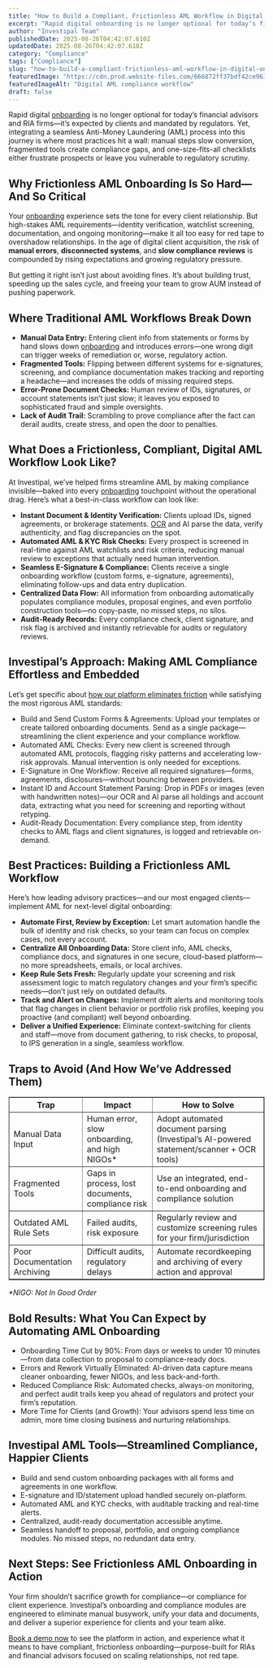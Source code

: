 ```yaml
---
title: "How to Build a Compliant, Frictionless AML Workflow in Digital Onboarding: Tools, Traps, and Best Practices"
excerpt: "Rapid digital onboarding is no longer optional for today’s financial advisors and RIA firms-it’s expected by clients and mandated by regulators."
author: "Investipal Team"
publishedDate: 2025-08-26T04:42:07.610Z
updatedDate: 2025-08-26T04:42:07.610Z
category: "Compliance"
tags: ["Compliance"]
slug: "how-to-build-a-compliant-frictionless-aml-workflow-in-digital-onboarding-tools-traps-and-best-practices"
featuredImage: "https://cdn.prod.website-files.com/666872ff37bdf42ce9637d77/68ad3b1f6abdde603490f1d4_pexels-photo-6476186.jpeg"
featuredImageAlt: "Digital AML compliance workflow"
draft: false
---
```

<p>Rapid digital <a href="/blog/category/onboarding">onboarding</a> is no longer optional for today’s financial advisors and RIA firms—it’s expected by clients and mandated by regulators. Yet, integrating a seamless Anti-Money Laundering (AML) process into this journey is where most practices hit a wall: manual steps slow conversion, fragmented tools create compliance gaps, and one-size-fits-all checklists either frustrate prospects or leave you vulnerable to regulatory scrutiny.</p>

<h2>Why Frictionless AML Onboarding Is So Hard—And So Critical</h2>
<p>Your <a href="/blog/category/onboarding">onboarding</a> experience sets the tone for every client relationship. But high-stakes AML requirements—identity verification, watchlist screening, documentation, and ongoing monitoring—make it all too easy for red tape to overshadow relationships. In the age of digital client acquisition, the risk of <strong>manual errors</strong>, <strong>disconnected systems</strong>, and <strong>slow compliance reviews</strong> is compounded by rising expectations and growing regulatory pressure.</p>
<p>But getting it right isn’t just about avoiding fines. It’s about building trust, speeding up the sales cycle, and freeing your team to grow AUM instead of pushing paperwork.</p>

<h2>Where Traditional AML Workflows Break Down</h2>
<ul><li><strong>Manual Data Entry:</strong> Entering client info from statements or forms by hand slows down <a href="/blog/category/onboarding">onboarding</a> and introduces errors—one wrong digit can trigger weeks of remediation or, worse, regulatory action.</li><li><strong>Fragmented Tools:</strong> Flipping between different systems for e-signatures, screening, and compliance documentation makes tracking and reporting a headache—and increases the odds of missing required steps.</li><li><strong>Error-Prone Document Checks:</strong> Human review of IDs, signatures, or account statements isn’t just slow; it leaves you exposed to sophisticated fraud and simple oversights.</li><li><strong>Lack of Audit Trail:</strong> Scrambling to prove compliance after the fact can derail audits, create stress, and open the door to penalties.</li></ul>

<h2>What Does a Frictionless, Compliant, Digital AML Workflow Look Like?</h2>
<p>At Investipal, we’ve helped firms streamline AML by making compliance invisible—baked into every <a href="/blog/category/onboarding">onboarding</a> touchpoint without the operational drag. Here’s what a best-in-class workflow can look like:</p>
<ul><li><strong>Instant Document & Identity Verification:</strong> Clients upload IDs, signed agreements, or brokerage statements. <a href="/features/automated-statement-scanner">OCR</a> and AI parse the data, verify authenticity, and flag discrepancies on the spot.</li><li><strong>Automated AML & KYC Risk Checks:</strong> Every prospect is screened in real-time against AML watchlists and risk criteria, reducing manual review to exceptions that actually need human intervention.</li><li><strong>Seamless E-Signature & Compliance:</strong> Clients receive a single onboarding workflow (custom forms, e-signature, agreements), eliminating follow-ups and data entry duplication.</li><li><strong>Centralized Data Flow:</strong> All information from onboarding automatically populates compliance modules, proposal engines, and even portfolio construction tools—no copy-paste, no missed steps, no silos.</li><li><strong>Audit-Ready Records:</strong> Every compliance check, client signature, and risk flag is archived and instantly retrievable for audits or regulatory reviews.</li></ul>

<h2>Investipal’s Approach: Making AML Compliance Effortless and Embedded</h2>
<p>Let’s get specific about <a href="/">how our platform eliminates friction</a> while satisfying the most rigorous AML standards:</p>
<ul><li>Build and Send Custom Forms & Agreements: Upload your templates or create tailored onboarding documents. Send as a single package—streamlining the client experience and your compliance workflow.</li><li>Automated AML Checks: Every new client is screened through automated AML protocols, flagging risky patterns and accelerating low-risk approvals. Manual intervention is only needed for exceptions.</li><li>E-Signature in One Workflow: Receive all required signatures—forms, agreements, disclosures—without bouncing between providers.</li><li>Instant ID and Account Statement Parsing: Drop in PDFs or images (even with handwritten notes)—our OCR and AI parse all holdings and account data, extracting what you need for screening and reporting without retyping.</li><li>Audit-Ready Documentation: Every compliance step, from identity checks to AML flags and client signatures, is logged and retrievable on-demand.</li></ul>

<h2>Best Practices: Building a Frictionless AML Workflow</h2>
<p>Here’s how leading advisory practices—and our most engaged clients—implement AML for next-level digital onboarding:</p>
<ul><li><strong>Automate First, Review by Exception:</strong> Let smart automation handle the bulk of identity and risk checks, so your team can focus on complex cases, not every account.</li><li><strong>Centralize All Onboarding Data:</strong> Store client info, AML checks, compliance docs, and signatures in one secure, cloud-based platform—no more spreadsheets, emails, or local archives.</li><li><strong>Keep Rule Sets Fresh:</strong> Regularly update your screening and risk assessment logic to match regulatory changes and your firm’s specific needs—don’t just rely on outdated defaults.</li><li><strong>Track and Alert on Changes:</strong> Implement drift alerts and monitoring tools that flag changes in client behavior or portfolio risk profiles, keeping you proactive (and compliant) well beyond onboarding.</li><li><strong>Deliver a Unified Experience:</strong> Eliminate context-switching for clients and staff—move from document gathering, to risk checks, to proposal, to IPS generation in a single, seamless workflow.</li></ul>

<h2>Traps to Avoid (And How We’ve Addressed Them)</h2>
<table border="1" cellpadding="6" cellspacing="0">
<thead>
<tr><th>Trap</th><th>Impact</th><th>How to Solve</th></tr>
</thead>
<tbody>
<tr><td>Manual Data Input</td><td>Human error, slow onboarding, and high NIGOs*</td><td>Adopt automated document parsing (Investipal’s AI-powered statement/scanner + OCR tools)</td></tr>
<tr><td>Fragmented Tools</td><td>Gaps in process, lost documents, compliance risk</td><td>Use an integrated, end-to-end onboarding and compliance solution</td></tr>
<tr><td>Outdated AML Rule Sets</td><td>Failed audits, risk exposure</td><td>Regularly review and customize screening rules for your firm/jurisdiction</td></tr>
<tr><td>Poor Documentation Archiving</td><td>Difficult audits, regulatory delays</td><td>Automate recordkeeping and archiving of every action and approval</td></tr>
</tbody>
</table>
<p><em>*NIGO: Not In Good Order</em></p>

<h2>Bold Results: What You Can Expect by Automating AML Onboarding</h2>
<ul><li>Onboarding Time Cut by 90%: From days or weeks to under 10 minutes—from data collection to proposal to compliance-ready docs.</li><li>Errors and Rework Virtually Eliminated: AI-driven data capture means cleaner onboarding, fewer NIGOs, and less back-and-forth.</li><li>Reduced Compliance Risk: Automated checks, always-on monitoring, and perfect audit trails keep you ahead of regulators and protect your firm’s reputation.</li><li>More Time for Clients (and Growth): Your advisors spend less time on admin, more time closing business and nurturing relationships.</li></ul>

<h2>Investipal AML Tools—Streamlined Compliance, Happier Clients</h2>
<ul><li>Build and send custom onboarding packages with all forms and agreements in one workflow.</li><li>E-signature and ID/statement upload handled securely on-platform.</li><li>Automated AML and KYC checks, with auditable tracking and real-time alerts.</li><li>Centralized, audit-ready documentation accessible anytime.</li><li>Seamless handoff to proposal, portfolio, and ongoing compliance modules. No missed steps, no redundant data entry.</li></ul>

<h2>Next Steps: See Frictionless AML Onboarding in Action</h2>
<p>Your firm shouldn’t sacrifice growth for compliance—or compliance for client experience. Investipal’s onboarding and compliance modules are engineered to eliminate manual busywork, unify your data and documents, and deliver a superior experience for clients and your team alike.</p>
<p><a href="/book-a-demo">Book a demo now</a> to see the platform in action, and experience what it means to have compliant, frictionless onboarding—purpose-built for RIAs and financial advisors focused on scaling relationships, not red tape.</p>



